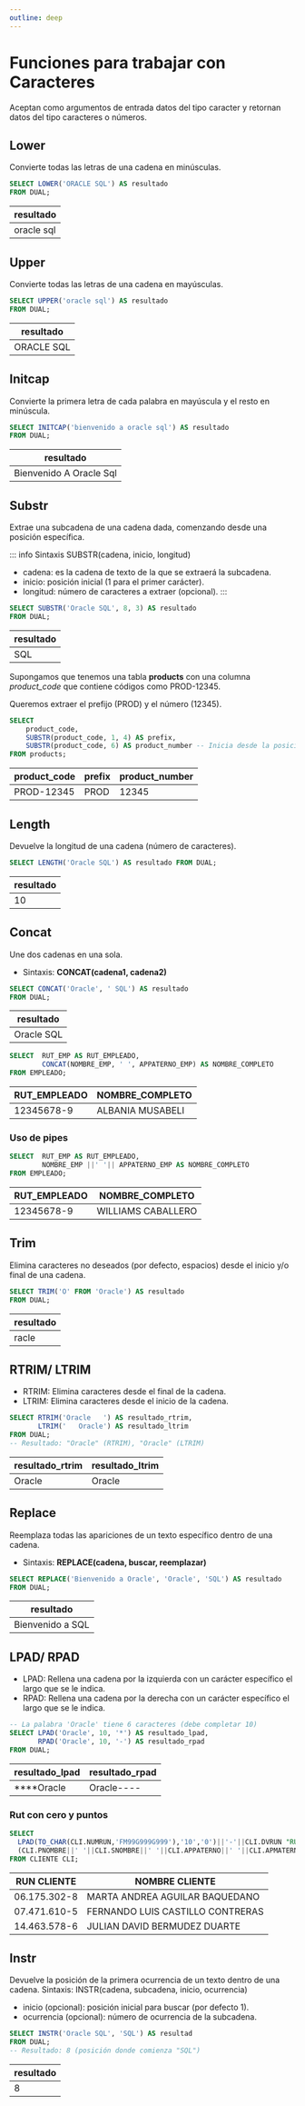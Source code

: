 ```yaml
---
outline: deep
---
```


# Funciones para trabajar con Caracteres

Aceptan como argumentos de entrada datos del tipo caracter y retornan datos del tipo caracteres o números.

## Lower

Convierte todas las letras de una cadena en minúsculas.

```sql
SELECT LOWER('ORACLE SQL') AS resultado
FROM DUAL;
```

| resultado        |
|------------------|
| oracle sql       |

## Upper

Convierte todas las letras de una cadena en mayúsculas.

```sql
SELECT UPPER('oracle sql') AS resultado
FROM DUAL;
```

| resultado         |
|-------------------|
| ORACLE SQL        |

## Initcap

Convierte la primera letra de cada palabra en mayúscula y el resto en minúscula.

```sql
SELECT INITCAP('bienvenido a oracle sql') AS resultado
FROM DUAL;
```

| resultado                 |
|---------------------------|
| Bienvenido A Oracle Sql   |


## Substr

Extrae una subcadena de una cadena dada, comenzando desde una posición específica.

::: info Sintaxis
SUBSTR(cadena, inicio, longitud)


* cadena: es la cadena de texto de la que se extraerá la subcadena.
* inicio: posición inicial (1 para el primer carácter).
* longitud: número de caracteres a extraer (opcional).
:::

```sql
SELECT SUBSTR('Oracle SQL', 8, 3) AS resultado
FROM DUAL;
```

| resultado |
|-----------|
| SQL       |



Supongamos que tenemos una tabla **products** con una columna *product_code* que contiene códigos como PROD-12345. 

Queremos extraer el prefijo (PROD) y el número (12345).

```sql
SELECT 
    product_code,
    SUBSTR(product_code, 1, 4) AS prefix,
    SUBSTR(product_code, 6) AS product_number -- Inicia desde la posición 6 hasta el final
FROM products;
```

| product_code | prefix | product_number |
| ----------   | ------ | -------------- |
|  PROD-12345  | PROD   |       12345    |



## Length

Devuelve la longitud de una cadena (número de caracteres).

```sql
SELECT LENGTH('Oracle SQL') AS resultado FROM DUAL;
```

| resultado |
|-----------|
| 10        |


## Concat

Une dos cadenas en una sola.

* Sintaxis: **CONCAT(cadena1, cadena2)**

```sql
SELECT CONCAT('Oracle', ' SQL') AS resultado
FROM DUAL;
```

| resultado     |
|---------------|
| Oracle SQL    |


```sql
SELECT  RUT_EMP AS RUT_EMPLEADO,
        CONCAT(NOMBRE_EMP, ' ', APPATERNO_EMP) AS NOMBRE_COMPLETO
FROM EMPLEADO;
```
| RUT_EMPLEADO  | NOMBRE_COMPLETO   | 
| ------------- | ----------------- |
| 12345678-9    | ALBANIA MUSABELI  |


### Uso de pipes

```sql
SELECT  RUT_EMP AS RUT_EMPLEADO,
        NOMBRE_EMP ||' '|| APPATERNO_EMP AS NOMBRE_COMPLETO
FROM EMPLEADO;
```
| RUT_EMPLEADO  | NOMBRE_COMPLETO     | 
| ------------- | ------------------- |
| 12345678-9    | WILLIAMS CABALLERO  |



## Trim

Elimina caracteres no deseados (por defecto, espacios) desde el inicio y/o final de una cadena.


```sql
SELECT TRIM('O' FROM 'Oracle') AS resultado
FROM DUAL;
```

| resultado |
|-----------|
| racle     |


## RTRIM/ LTRIM

* RTRIM: Elimina caracteres desde el final de la cadena.
* LTRIM: Elimina caracteres desde el inicio de la cadena.

```sql
SELECT RTRIM('Oracle   ') AS resultado_rtrim,
       LTRIM('   Oracle') AS resultado_ltrim
FROM DUAL;
-- Resultado: "Oracle" (RTRIM), "Oracle" (LTRIM)
```

| resultado_rtrim | resultado_ltrim |
|-----------------|-----------------|
| Oracle          | Oracle          |


## Replace

Reemplaza todas las apariciones de un texto específico dentro de una cadena.

* Sintaxis: **REPLACE(cadena, buscar, reemplazar)**


```sql
SELECT REPLACE('Bienvenido a Oracle', 'Oracle', 'SQL') AS resultado
FROM DUAL;
```

| resultado         |
|-------------------|
| Bienvenido a SQL  |



## LPAD/ RPAD

* LPAD: Rellena una cadena por la izquierda con un carácter específico el largo que se le indica.
* RPAD: Rellena una cadena por la derecha con un carácter específico el largo que se le indica.

```sql
-- La palabra 'Oracle' tiene 6 caracteres (debe completar 10)
SELECT LPAD('Oracle', 10, '*') AS resultado_lpad,
       RPAD('Oracle', 10, '-') AS resultado_rpad
FROM DUAL;
```

| resultado_lpad  | resultado_rpad  |
|-----------------|-----------------|
| ****Oracle      | Oracle----      |


### Rut con cero y puntos

```sql
SELECT
  LPAD(TO_CHAR(CLI.NUMRUN,'FM99G999G999'),'10','0')||'-'||CLI.DVRUN "RUN CLIENTE",
  (CLI.PNOMBRE||' '||CLI.SNOMBRE||' '||CLI.APPATERNO||' '||CLI.APMATERNO) "NOMBRE CLIENTE"
FROM CLIENTE CLI;
```

| RUN CLIENTE   | NOMBRE CLIENTE                    |
|---------------|-----------------------------------|
| 06.175.302-8  | MARTA ANDREA AGUILAR BAQUEDANO    |
| 07.471.610-5  | FERNANDO LUIS CASTILLO CONTRERAS  |
| 14.463.578-6  | JULIAN DAVID BERMUDEZ DUARTE      |




## Instr

Devuelve la posición de la primera ocurrencia de un texto dentro de una cadena.
Sintaxis: INSTR(cadena, subcadena, inicio, ocurrencia)

* inicio (opcional): posición inicial para buscar (por defecto 1).
* ocurrencia (opcional): número de ocurrencia de la subcadena.

```sql
SELECT INSTR('Oracle SQL', 'SQL') AS resultad
FROM DUAL;
-- Resultado: 8 (posición donde comienza "SQL")
```

| resultado |
|-----------|
| 8         |